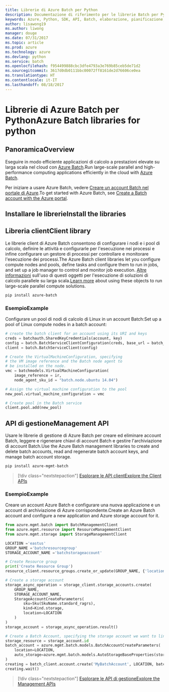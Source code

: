 ```yaml
---
title: Librerie di Azure Batch per Python
description: Documentazione di riferimento per le librerie Batch per Python
keywords: Azure, Python, SDK, API, Batch, elaborazione, pianificazione, a esecuzione prolungata
author: lisawong19
ms.author: liwong
manager: douge
ms.date: 07/31/2017
ms.topic: article
ms.prod: azure
ms.technology: azure
ms.devlang: python
ms.service: batch
ms.openlocfilehash: f954499888cbc3dfe4793a3e769b85ceb5de71d2
ms.sourcegitcommit: 3617d0db0111bbc00072ff8161de2d76606ce0ea
ms.translationtype: HT
ms.contentlocale: it-IT
ms.lasthandoff: 08/18/2017
---
```

# <a name="azure-batch-libraries-for-python"></a><span data-ttu-id="35c8f-104">Librerie di Azure Batch per Python</span><span class="sxs-lookup"><span data-stu-id="35c8f-104">Azure Batch libraries for python</span></span>

## <a name="overview"></a><span data-ttu-id="35c8f-105">Panoramica</span><span class="sxs-lookup"><span data-stu-id="35c8f-105">Overview</span></span>

<span data-ttu-id="35c8f-106">Eseguire in modo efficiente applicazioni di calcolo a prestazioni elevate su larga scala nel cloud con [Azure Batch](/azure/batch/batch-technical-overview).</span><span class="sxs-lookup"><span data-stu-id="35c8f-106">Run large-scale parallel and high-performance computing applications efficiently in the cloud with [Azure Batch](/azure/batch/batch-technical-overview).</span></span>   

<span data-ttu-id="35c8f-107">Per iniziare a usare Azure Batch, vedere [Creare un account Batch nel portale di Azure](/azure/batch/batch-account-create-portal).</span><span class="sxs-lookup"><span data-stu-id="35c8f-107">To get started with Azure Batch, see [Create a Batch account with the Azure portal](/azure/batch/batch-account-create-portal).</span></span>

## <a name="install-the-libraries"></a><span data-ttu-id="35c8f-108">Installare le librerie</span><span class="sxs-lookup"><span data-stu-id="35c8f-108">Install the libraries</span></span>

## <a name="client-library"></a><span data-ttu-id="35c8f-109">Libreria client</span><span class="sxs-lookup"><span data-stu-id="35c8f-109">Client library</span></span>
<span data-ttu-id="35c8f-110">Le librerie client di Azure Batch consentono di configurare i nodi e i pool di calcolo, definire le attività e configurarle per l'esecuzione nei processi e infine configurare un gestore di processi per controllare e monitorare l'esecuzione dei processi.</span><span class="sxs-lookup"><span data-stu-id="35c8f-110">The Azure Batch client libraries let you configure compute nodes and pools, define tasks and configure them to run in jobs, and set up a job manager to control and monitor job execution.</span></span> <span data-ttu-id="35c8f-111">[Altre informazioni](/azure/batch/batch-api-basics) sull'uso di questi oggetti per l'esecuzione di soluzioni di calcolo parallele su larga scala.</span><span class="sxs-lookup"><span data-stu-id="35c8f-111">[Learn more](/azure/batch/batch-api-basics) about using these objects to run large-scale parallel compute solutions.</span></span>

```bash
pip install azure-batch
```
### <a name="example"></a><span data-ttu-id="35c8f-112">Esempio</span><span class="sxs-lookup"><span data-stu-id="35c8f-112">Example</span></span>

<span data-ttu-id="35c8f-113">Configurare un pool di nodi di calcolo di Linux in un account Batch:</span><span class="sxs-lookup"><span data-stu-id="35c8f-113">Set up a pool of Linux compute nodes in a batch account:</span></span>

```python
# create the batch client for an account using its URI and keys
creds = batchauth.SharedKeyCredentials(account, key)
config = batch.BatchServiceClientConfiguration(creds, base_url = batch_url)
client = batch.BatchServiceClient(config)

# Create the VirtualMachineConfiguration, specifying
# the VM image reference and the Batch node agent to
# be installed on the node.
vmc = batchmodels.VirtualMachineConfiguration(
    image_reference = ir,
    node_agent_sku_id = "batch.node.ubuntu 14.04")

# Assign the virtual machine configuration to the pool
new_pool.virtual_machine_configuration = vmc

# Create pool in the Batch service
client.pool.add(new_pool)
```

## <a name="management-api"></a><span data-ttu-id="35c8f-114">API di gestione</span><span class="sxs-lookup"><span data-stu-id="35c8f-114">Management API</span></span>
<span data-ttu-id="35c8f-115">Usare le librerie di gestione di Azure Batch per creare ed eliminare account Batch, leggere e rigenerare chiavi di account Batch e gestire l'archiviazione di account Batch.</span><span class="sxs-lookup"><span data-stu-id="35c8f-115">Use the Azure Batch management libraries to create and delete batch accounts, read and regenerate batch account keys, and manage batch account storage.</span></span>

```bash
pip install azure-mgmt-batch
```
> [!div class="nextstepaction"]
> [<span data-ttu-id="35c8f-116">Esplorare le API client</span><span class="sxs-lookup"><span data-stu-id="35c8f-116">Explore the Client APIs</span></span>](/python/api/overview/azure/batch/clientlibrary)

### <a name="example"></a><span data-ttu-id="35c8f-117">Esempio</span><span class="sxs-lookup"><span data-stu-id="35c8f-117">Example</span></span>
<span data-ttu-id="35c8f-118">Creare un account Azure Batch e configurare una nuova applicazione e un account di archiviazione di Azure corrispondente.</span><span class="sxs-lookup"><span data-stu-id="35c8f-118">Create an Azure Batch account and configure a new application and Azure storage account for it.</span></span>

```python
from azure.mgmt.batch import BatchManagementClient
from azure.mgmt.resource import ResourceManagementClient
from azure.mgmt.storage import StorageManagementClient

LOCATION ='eastus'
GROUP_NAME ='batchresourcegroup'
STORAGE_ACCOUNT_NAME ='batchstorageaccount'

# Create Resource group
print('Create Resource Group')
resource_client.resource_groups.create_or_update(GROUP_NAME, {'location': LOCATION})

# Create a storage account
storage_async_operation = storage_client.storage_accounts.create(
    GROUP_NAME,
    STORAGE_ACCOUNT_NAME,
    StorageAccountCreateParameters(
        sku=Sku(SkuName.standard_ragrs),
        kind=Kind.storage,
        location=LOCATION
    )
)
storage_account = storage_async_operation.result()

# Create a Batch Account, specifying the storage account we want to link
storage_resource = storage_account.id
batch_account = azure.mgmt.batch.models.BatchAccountCreateParameters(
    location=LOCATION,
    auto_storage=azure.mgmt.batch.models.AutoStorageBaseProperties(storage_resource)
)
creating = batch_client.account.create('MyBatchAccount', LOCATION, batch_account)
creating.wait()
```

> [!div class="nextstepaction"]
> [<span data-ttu-id="35c8f-119">Esplorare le API di gestione</span><span class="sxs-lookup"><span data-stu-id="35c8f-119">Explore the Management APIs</span></span>](/python/api/overview/azure/batch/managementlibrary)